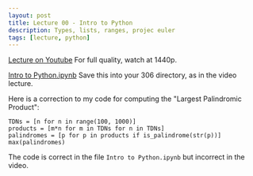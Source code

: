 ```yaml
---
layout: post
title: Lecture 00 - Intro to Python
description: Types, lists, ranges, projec euler
tags: [lecture, python]
---
```


[Lecture on Youtube](https://www.youtube.com/watch?v=s65sPWNEGds)
For full quality, watch at 1440p.

[Intro to Python.ipynb](https://buffalo.box.com/s/d6g603hll37zv8hi67synsy4cfkp2uou)
Save this into your 306 directory, as in the video lecture.

Here is a correction to my code for computing the "Largest Palindromic Product":

	TDNs = [n for n in range(100, 1000)]
	products = [m*n for m in TDNs for n in TDNs]
	palindromes = [p for p in products if is_palindrome(str(p))]
	max(palindromes)

The code is correct in the file `Intro to Python.ipynb` but incorrect in the video.